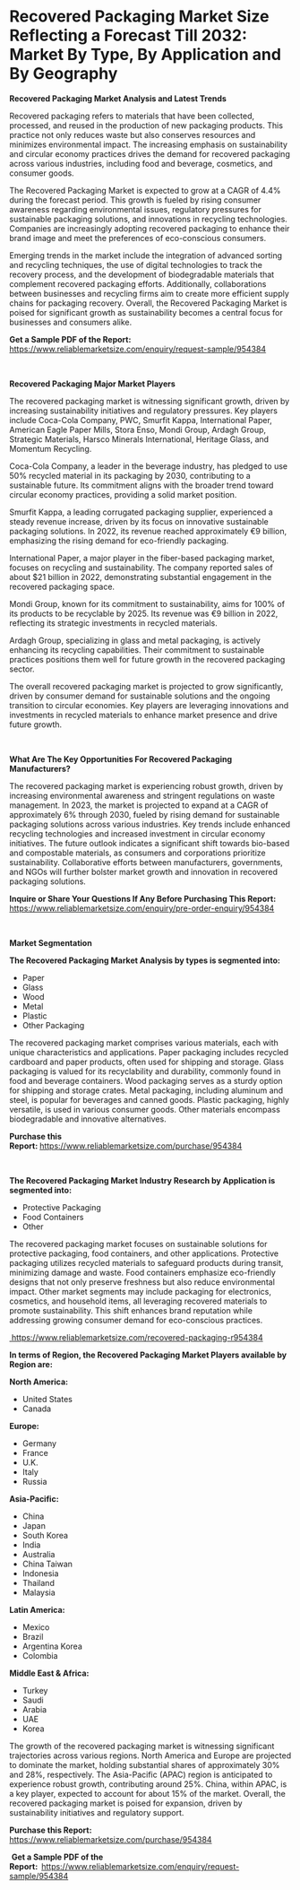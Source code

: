 <p><h1>Recovered Packaging Market Size Reflecting a Forecast Till 2032: Market By Type, By Application and By Geography</h1></p><p><strong>Recovered Packaging Market Analysis and Latest Trends</strong></p>
<p><p>Recovered packaging refers to materials that have been collected, processed, and reused in the production of new packaging products. This practice not only reduces waste but also conserves resources and minimizes environmental impact. The increasing emphasis on sustainability and circular economy practices drives the demand for recovered packaging across various industries, including food and beverage, cosmetics, and consumer goods.</p><p>The Recovered Packaging Market is expected to grow at a CAGR of 4.4% during the forecast period. This growth is fueled by rising consumer awareness regarding environmental issues, regulatory pressures for sustainable packaging solutions, and innovations in recycling technologies. Companies are increasingly adopting recovered packaging to enhance their brand image and meet the preferences of eco-conscious consumers.</p><p>Emerging trends in the market include the integration of advanced sorting and recycling techniques, the use of digital technologies to track the recovery process, and the development of biodegradable materials that complement recovered packaging efforts. Additionally, collaborations between businesses and recycling firms aim to create more efficient supply chains for packaging recovery. Overall, the Recovered Packaging Market is poised for significant growth as sustainability becomes a central focus for businesses and consumers alike.</p></p>
<p><strong>Get a Sample PDF of the Report:&nbsp;</strong> <a href="https://www.reliablemarketsize.com/enquiry/request-sample/954384?utm_campaign=2041&utm_medium=2&utm_source=Github&utm_content=ia&utm_term=18042025&utm_id=recovered-packaging">https://www.reliablemarketsize.com/enquiry/request-sample/954384</a></p>
<p>&nbsp;</p>
<p><strong>Recovered Packaging Major Market Players</strong></p>
<p><p>The recovered packaging market is witnessing significant growth, driven by increasing sustainability initiatives and regulatory pressures. Key players include Coca-Cola Company, PWC, Smurfit Kappa, International Paper, American Eagle Paper Mills, Stora Enso, Mondi Group, Ardagh Group, Strategic Materials, Harsco Minerals International, Heritage Glass, and Momentum Recycling.</p><p>Coca-Cola Company, a leader in the beverage industry, has pledged to use 50% recycled material in its packaging by 2030, contributing to a sustainable future. Its commitment aligns with the broader trend toward circular economy practices, providing a solid market position.</p><p>Smurfit Kappa, a leading corrugated packaging supplier, experienced a steady revenue increase, driven by its focus on innovative sustainable packaging solutions. In 2022, its revenue reached approximately €9 billion, emphasizing the rising demand for eco-friendly packaging.</p><p>International Paper, a major player in the fiber-based packaging market, focuses on recycling and sustainability. The company reported sales of about $21 billion in 2022, demonstrating substantial engagement in the recovered packaging space.</p><p>Mondi Group, known for its commitment to sustainability, aims for 100% of its products to be recyclable by 2025. Its revenue was €9 billion in 2022, reflecting its strategic investments in recycled materials.</p><p>Ardagh Group, specializing in glass and metal packaging, is actively enhancing its recycling capabilities. Their commitment to sustainable practices positions them well for future growth in the recovered packaging sector.</p><p>The overall recovered packaging market is projected to grow significantly, driven by consumer demand for sustainable solutions and the ongoing transition to circular economies. Key players are leveraging innovations and investments in recycled materials to enhance market presence and drive future growth.</p></p>
<p>&nbsp;</p>
<p><strong>What Are The Key Opportunities For Recovered Packaging Manufacturers?</strong></p>
<p><p>The recovered packaging market is experiencing robust growth, driven by increasing environmental awareness and stringent regulations on waste management. In 2023, the market is projected to expand at a CAGR of approximately 6% through 2030, fueled by rising demand for sustainable packaging solutions across various industries. Key trends include enhanced recycling technologies and increased investment in circular economy initiatives. The future outlook indicates a significant shift towards bio-based and compostable materials, as consumers and corporations prioritize sustainability. Collaborative efforts between manufacturers, governments, and NGOs will further bolster market growth and innovation in recovered packaging solutions.</p></p>
<p><strong>Inquire or Share Your Questions If Any Before Purchasing This Report:</strong> <a href="https://www.reliablemarketsize.com/enquiry/pre-order-enquiry/954384?utm_campaign=2041&utm_medium=2&utm_source=Github&utm_content=ia&utm_term=18042025&utm_id=recovered-packaging">https://www.reliablemarketsize.com/enquiry/pre-order-enquiry/954384</a></p>
<p>&nbsp;</p>
<p><strong>Market Segmentation</strong></p>
<p><strong>The Recovered Packaging Market Analysis by types is segmented into:</strong></p>
<p><ul><li>Paper</li><li>Glass</li><li>Wood</li><li>Metal</li><li>Plastic</li><li>Other Packaging</li></ul></p>
<p><p>The recovered packaging market comprises various materials, each with unique characteristics and applications. Paper packaging includes recycled cardboard and paper products, often used for shipping and storage. Glass packaging is valued for its recyclability and durability, commonly found in food and beverage containers. Wood packaging serves as a sturdy option for shipping and storage crates. Metal packaging, including aluminum and steel, is popular for beverages and canned goods. Plastic packaging, highly versatile, is used in various consumer goods. Other materials encompass biodegradable and innovative alternatives.</p></p>
<p><strong>Purchase this Report:&nbsp;</strong><a href="https://www.reliablemarketsize.com/purchase/954384?utm_campaign=2041&utm_medium=2&utm_source=Github&utm_content=ia&utm_term=18042025&utm_id=recovered-packaging">https://www.reliablemarketsize.com/purchase/954384</a></p>
<p>&nbsp;</p>
<p><strong>The Recovered Packaging Market Industry Research by Application is segmented into:</strong></p>
<p><ul><li>Protective Packaging</li><li>Food Containers</li><li>Other</li></ul></p>
<p><p>The recovered packaging market focuses on sustainable solutions for protective packaging, food containers, and other applications. Protective packaging utilizes recycled materials to safeguard products during transit, minimizing damage and waste. Food containers emphasize eco-friendly designs that not only preserve freshness but also reduce environmental impact. Other market segments may include packaging for electronics, cosmetics, and household items, all leveraging recovered materials to promote sustainability. This shift enhances brand reputation while addressing growing consumer demand for eco-conscious practices.</p></p>
<p><a href="https://www.reliablemarketsize.com/recovered-packaging-r954384?utm_campaign=2041&utm_medium=2&utm_source=Github&utm_content=ia&utm_term=18042025&utm_id=recovered-packaging">&nbsp;https://www.reliablemarketsize.com/recovered-packaging-r954384</a></p>
<p><strong>In terms of Region, the Recovered Packaging Market Players available by Region are:</strong></p>
<p>
    <p> <strong> North America: </strong>
        <ul>
            <li>United States</li>
            <li>Canada</li>
        </ul>
        </p> 
    <p> <strong> Europe: </strong>
        <ul>
            <li>Germany</li>
            <li>France</li>
            <li>U.K.</li>
            <li>Italy</li>
            <li>Russia</li>
        </ul>
        </p> 
    <p> <strong> Asia-Pacific: </strong>
        <ul>
            <li>China</li>
            <li>Japan</li>
            <li>South Korea</li>
            <li>India</li>
            <li>Australia</li>
            <li>China Taiwan</li>
            <li>Indonesia</li>
            <li>Thailand</li>
            <li>Malaysia</li>
        </ul>
        </p> 
    <p> <strong> Latin America: </strong>
        <ul>
            <li>Mexico</li>
            <li>Brazil</li>
            <li>Argentina Korea</li>
            <li>Colombia</li>
        </ul>
        </p> 
    <p> <strong> Middle East & Africa: </strong>
        <ul>
            <li>Turkey</li>
            <li>Saudi</li>
            <li>Arabia</li>
            <li>UAE</li>
            <li>Korea</li>
        </ul>
    </p>
    </p>
<p><p>The growth of the recovered packaging market is witnessing significant trajectories across various regions. North America and Europe are projected to dominate the market, holding substantial shares of approximately 30% and 28%, respectively. The Asia-Pacific (APAC) region is anticipated to experience robust growth, contributing around 25%. China, within APAC, is a key player, expected to account for about 15% of the market. Overall, the recovered packaging market is poised for expansion, driven by sustainability initiatives and regulatory support.</p></p>
<p><strong>Purchase this Report: </strong><a href="https://www.reliablemarketsize.com/purchase/954384?utm_campaign=2041&utm_medium=2&utm_source=Github&utm_content=ia&utm_term=18042025&utm_id=recovered-packaging">https://www.reliablemarketsize.com/purchase/954384</a></p>
<p>&nbsp;<strong>Get a Sample PDF of the Report:&nbsp;&nbsp;</strong><a href="https://www.reliablemarketsize.com/enquiry/request-sample/954384?utm_campaign=2041&utm_medium=2&utm_source=Github&utm_content=ia&utm_term=18042025&utm_id=recovered-packaging">https://www.reliablemarketsize.com/enquiry/request-sample/954384</a></p>
<p><strong></strong></p>
<p><p></p><p></p><p></p></p>